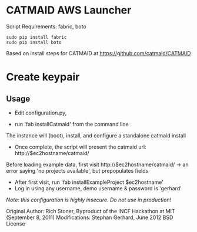 CATMAID AWS Launcher
====================

Script Requirements: fabric, boto

    sudo pip install fabric
    sudo pip install boto

Based on install steps for CATMAID at https://github.com/catmaid/CATMAID

# Create keypair

Usage
-----

* Edit configuration.py, 

* run 'fab installCatmaid' from the command line

The instance will (boot), install, and configure a standalone catmaid install

* Once complete, the script will present the catmaid url: http://$ec2hostname/catmaid/

Before loading example data, first visit http://$ec2hostname/catmaid/ -> an error saying 'no projects available', but prepopulates fields

* After first visit, run 'fab installExampleProject $ec2hostname'
* Log in using any username, demo username & password is 'gerhard'

*Note: this configuration is highly insecure. Do not use in production!*

Original Author: Rich Stoner, Byproduct of the INCF Hackathon at MIT (September 8, 2011)
Modifications: Stephan Gerhard, June 2012
BSD License